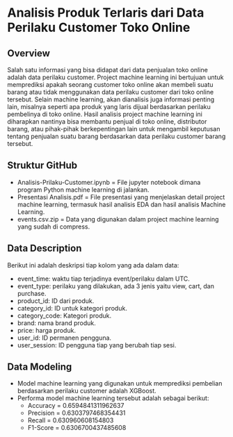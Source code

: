 # Analisis Produk Terlaris dari Data Perilaku Customer Toko Online
## Overview
Salah satu informasi yang bisa didapat dari data penjualan toko online adalah data perilaku customer. Project machine learning ini bertujuan untuk memprediksi apakah seorang customer toko online akan membeli suatu barang atau tidak menggunakan data perilaku customer dari toko online tersebut. Selain machine learning, akan dianalisis juga informasi penting lain, misalnya seperti apa produk yang laris dijual berdasarkan perilaku pembelinya di toko online. Hasil analisis project machine learning ini diharapkan nantinya bisa membantu penjual di toko online, distributor barang, atau pihak-pihak berkepentingan lain untuk mengambil keputusan tentang penjualan suatu barang berdasarkan data perilaku customer barang tersebut.
## Struktur GitHub
- Analisis-Prilaku-Customer.ipynb = File jupyter notebook dimana program Python machine learning di jalankan.
- Presentasi Analisis.pdf = File presentasi yang menjelaskan detail project machine learning, termasuk hasil analisis EDA dan hasil analisis Machine Learning.
- events.csv.zip = Data yang digunakan dalam project machine learning yang sudah di compress.
## Data Description
Berikut ini adalah deskripsi tiap kolom yang ada dalam data:
- event_time: waktu tiap terjadinya event/perilaku dalam UTC.
- event_type: perilaku yang dilakukan, ada 3 jenis yaitu view, cart, dan purchase.
- product_id: ID dari produk.
- category_id: ID untuk kategori produk.
- category_code: Kategori produk.
- brand: nama brand produk.
- price: harga produk.
- user_id: ID permanen pengguna.
- user_session: ID pengguna tiap yang berubah tiap sesi.
## Data Modeling
- Model machine learning yang digunakan untuk memprediksi pembelian berdasarkan perilaku customer adalah XGBoost.
- Performa model machine learning tersebut adalah sebagai berikut:
  - Accuracy = 0.6594841311962637
  - Precision = 0.6303797468354431
  - Recall = 0.630960608154803
  - F1-Score = 0.6306700437485608
